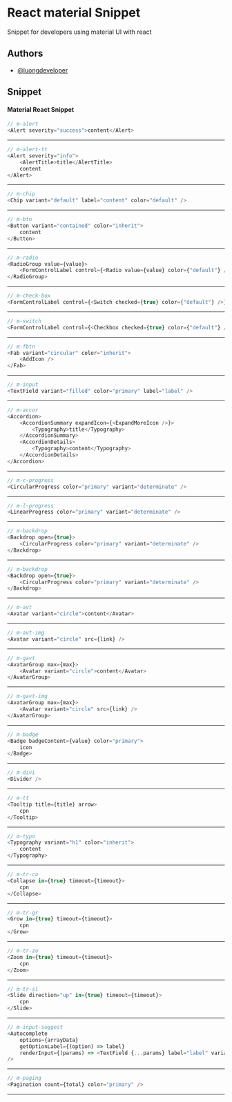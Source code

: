 # React material Snippet

Snippet for developers using material UI with react

## Authors

-   [@luongdeveloper](https://github.com/luongdeveloper)

## Snippet

#### Material React Snippet

```javascript
// m-alert
<Alert severity="success">content</Alert>
```

---

```javascript
// m-alert-tt
<Alert severity="info">
    <AlertTitle>title</AlertTitle>
    content
</Alert>
```

---

```javascript
// m-chip
<Chip variant="default" label="content" color="default" />
```

---

```javascript
// m-btn
<Button variant="contained" color="inherit">
    content
</Button>
```

---

```javascript
// m-radio
<RadioGroup value={value}>
    <FormControlLabel control={<Radio value={value} color={"default"} />} label="content" />
</RadioGroup>
```

---

```javascript
// m-check-box
<FormControlLabel control={<Switch checked={true} color={"default"} />} label="content" />
```

---

```javascript
// m-switch
<FormControlLabel control={<Checkbox checked={true} color={"default"} />} label="content" />
```

---

```javascript
// m-fbtn
<Fab variant="circular" color="inherit">
    <AddIcon />
</Fab>
```

---

```javascript
// m-input
<TextField variant="filled" color="primary" label="label" />
```

---

```javascript
// m-accor
<Accordion>
    <AccordionSummary expandIcon={<ExpandMoreIcon />}>
        <Typography>title</Typography>
    </AccordionSummary>
    <AccordionDetails>
        <Typography>content</Typography>
    </AccordionDetails>
</Accordion>
```

---

```javascript
// m-c-progress
<CircularProgress color="primary" variant="determinate" />
```

---

```javascript
// m-l-progress
<LinearProgress color="primary" variant="determinate" />
```

---

```javascript
// m-backdrop
<Backdrop open={true}>
    <CircularProgress color="primary" variant="determinate" />
</Backdrop>
```

---

```javascript
// m-backdrop
<Backdrop open={true}>
    <CircularProgress color="primary" variant="determinate" />
</Backdrop>
```

---

```javascript
// m-avt
<Avatar variant="circle">content</Avatar>
```

---

```javascript
// m-avt-img
<Avatar variant="circle" src={link} />
```

---

```javascript
// m-gavt
<AvatarGroup max={max}>
    <Avatar variant="circle">content</Avatar>
</AvatarGroup>
```

---

```javascript
// m-gavt-img
<AvatarGroup max={max}>
    <Avatar variant="circle" src={link} />
</AvatarGroup>
```

---

```javascript
// m-badge
<Badge badgeContent={value} color="primary">
    icon
</Badge>
```

---

```javascript
// m-divi
<Divider />
```

---

```javascript
// m-tt
<Tooltip title={title} arrow>
    cpn
</Tooltip>
```

---

```javascript
// m-typo
<Typography variant="h1" color="inherit">
    content
</Typography>
```

---

```javascript
// m-tr-co
<Collapse in={true} timeout={timeout}>
    cpn
</Collapse>
```

---

```javascript
// m-tr-gr
<Grow in={true} timeout={timeout}>
    cpn
</Grow>
```

---

```javascript
// m-tr-zo
<Zoom in={true} timeout={timeout}>
    cpn
</Zoom>
```

---

```javascript
// m-tr-sl
<Slide direction="up" in={true} timeout={timeout}>
    cpn
</Slide>
```

---

```javascript
// m-input-suggest
<Autocomplete
    options={arrayData}
    getOptionLabel={(option) => label}
    renderInput={(params) => <TextField {...params} label="label" variant="filled" />}
/>
```

---

```javascript
// m-paging
<Pagination count={total} color="primary" />
```

---
